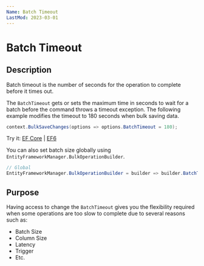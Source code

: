 ```yaml
---
Name: Batch Timeout
LastMod: 2023-03-01
---
```


# Batch Timeout

## Description

Batch timeout is the number of seconds for the operation to complete before it times out.

The `BatchTimeout` gets or sets the maximum time in seconds to wait for a batch before the command throws a timeout exception. The following example modifies the timeout to 180 seconds when bulk saving data.

```csharp
context.BulkSaveChanges(options => options.BatchTimeout = 180);
```
Try it: [EF Core](https://dotnetfiddle.net/Uvvffx) | [EF6](https://dotnetfiddle.net/HDmeWa)

You can also set batch size globally using `EntityFrameworkManager.BulkOperationBuilder`.

```csharp
// Global
EntityFrameworkManager.BulkOperationBuilder = builder => builder.BatchTimeout = 180;
```

## Purpose
Having access to change the `BatchTimeout` gives you the flexibility required when some operations are too slow to complete due to several reasons such as:
- Batch Size
- Column Size
- Latency
- Trigger
- Etc.
